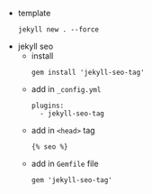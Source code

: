 * template
  ```
  jekyll new . --force
  ```
* jekyll seo
  *  install
      ```
      gem install 'jekyll-seo-tag'
  
      ```
  *  add in `_config.yml`
      ```
      plugins:
        - jekyll-seo-tag
  
      ```
  *  add in `<head>` tag
      ```
      {% seo %}
  
      ```
  *  add in `Gemfile` file
      ```
      gem 'jekyll-seo-tag'
  
      ```
